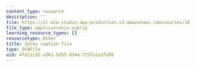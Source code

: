 ```yaml
---
content_type: resource
description: ''
file: https://ol-ocw-studio-app-production.s3.amazonaws.com/courses/18-06sc-linear-algebra-fall-2011/4f621c92a3615d35834a7237a1a3fa98_S8DQZjE4V8U.vtt
file_type: application/x-subrip
learning_resource_types: []
resourcetype: Other
title: 3play caption file
type: OCWFile
uid: 4f621c92-a361-5d35-834a-7237a1a3fa98
---
```

